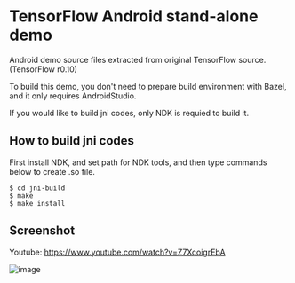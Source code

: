 # TensorFlow Android stand-alone demo

Android demo source files extracted from original TensorFlow source. (TensorFlow r0.10)

To build this demo, you don't need to prepare build environment with Bazel, and it only requires AndroidStudio.

If you would like to build jni codes, only NDK is requied to build it.


## How to build jni codes
First install NDK, and set path for NDK tools, and then type commands below to create .so file.

    $ cd jni-build
    $ make
    $ make install


## Screenshot

Youtube: https://www.youtube.com/watch?v=Z7XcoigrEbA

![image](https://dl.dropboxusercontent.com/u/8527/Screenshot_20161015-105832%20%281%29.png)

